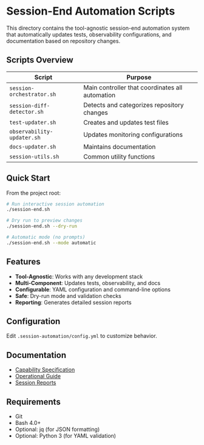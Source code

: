 # Session-End Automation Scripts

This directory contains the tool-agnostic session-end automation system that automatically updates tests, observability configurations, and documentation based on repository changes.

## Scripts Overview

| Script | Purpose |
|--------|---------|
| `session-orchestrator.sh` | Main controller that coordinates all automation |
| `session-diff-detector.sh` | Detects and categorizes repository changes |
| `test-updater.sh` | Creates and updates test files |
| `observability-updater.sh` | Updates monitoring configurations |
| `docs-updater.sh` | Maintains documentation |
| `session-utils.sh` | Common utility functions |

## Quick Start

From the project root:

```bash
# Run interactive session automation
./session-end.sh

# Dry run to preview changes
./session-end.sh --dry-run

# Automatic mode (no prompts)
./session-end.sh --mode automatic
```

## Features

- **Tool-Agnostic**: Works with any development stack
- **Multi-Component**: Updates tests, observability, and docs
- **Configurable**: YAML configuration and command-line options
- **Safe**: Dry-run mode and validation checks
- **Reporting**: Generates detailed session reports

## Configuration

Edit `.session-automation/config.yml` to customize behavior.

## Documentation

- [Capability Specification](../../docs/capabilities/session-end-automation.md)
- [Operational Guide](../../docs/guides/session-automation-guide.md)
- [Session Reports](../../docs/session-reports/)

## Requirements

- Git
- Bash 4.0+
- Optional: jq (for JSON formatting)
- Optional: Python 3 (for YAML validation)